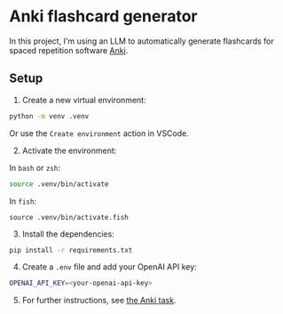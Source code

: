 # Anki flashcard generator


In this project, I'm using an LLM to automatically generate flashcards for spaced repetition software [Anki](https://apps.ankiweb.net/).


## Setup

1. Create a new virtual environment:

```bash
python -m venv .venv
```

Or use the `Create environment` action in VSCode.

2. Activate the environment:

In `bash` or `zsh`:

```bash
source .venv/bin/activate
```

In `fish`:
```fish
source .venv/bin/activate.fish
```

3. Install the dependencies:

```bash
pip install -r requirements.txt
```


4. Create a `.env` file and add your OpenAI API key:

```bash
OPENAI_API_KEY=<your-openai-api-key>
```

5. For further instructions, see [the Anki task](https://virtuelleakademie.github.io/promptly-engineered/projects/anki/).
